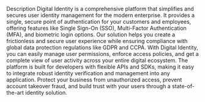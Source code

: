 Description
Digital Identity is a comprehensive platform that simplifies and secures user identity management for the modern enterprise. It provides a single, secure point of authentication for your customers and employees, offering features like Single Sign-On (SSO), Multi-Factor Authentication (MFA), and biometric login options. Our solution helps you create a frictionless and secure user experience while ensuring compliance with global data protection regulations like GDPR and CCPA.
With Digital Identity, you can easily manage user permissions, enforce access policies, and get a complete view of user activity across your entire digital ecosystem. The platform is built for developers with flexible APIs and SDKs, making it easy to integrate robust identity verification and management into any application. Protect your business from unauthorized access, prevent account takeover fraud, and build trust with your users through a state-of-the-art identity solution.

